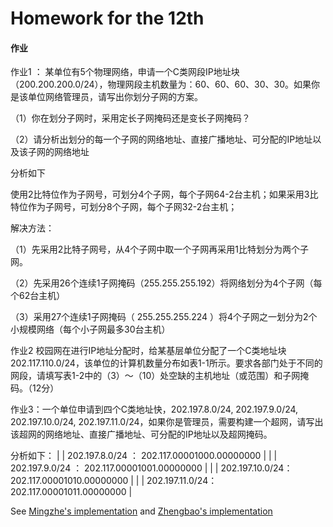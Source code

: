 # Homework for the 12th

#### 作业


作业1 ： 某单位有5个物理网络，申请一个C类网段IP地址块 （200.200.200.0/24），物理网段主机数量为：60、60、60、30、30。如果你是该单位网络管理员，请写出你划分子网的方案。

（1）你在划分子网时，采用定长子网掩码还是变长子网掩码？

（2）请分析出划分的每一个子网的网络地址、直接广播地址、可分配的IP地址以及该子网的网络地址
        
分析如下

使用2比特位作为子网号，可划分4个子网，每个子网64-2台主机；如果采用3比特位作为子网号，可划分8个子网，每个子网32-2台主机；

解决方法：

（1）先采用2比特子网号，从4个子网中取一个子网再采用1比特划分为两个子网。

（2）先采用26个连续1子网掩码（255.255.255.192）将网络划分为4个子网（每个62台主机）

（3）采用27个连续1子网掩码（ 255.255.255.224 ）将4个子网之一划分为2个小规模网络（每个小子网最多30台主机）


作业2  校园网在进行IP地址分配时，给某基层单位分配了一个C类地址块202.117.110.0/24，该单位的计算机数量分布如表1-1所示。要求各部门处于不同的网段，请填写表1-2中的（3）～（10）处空缺的主机地址（或范围）和子网掩码。（12分）







作业3：一个单位申请到四个C类地址快，202.197.8.0/24, 202.197.9.0/24, 202.197.10.0/24, 202.197.11.0/24，如果你是管理员，需要构建一个超网，请写出该超网的网络地址、直接广播地址、可分配的IP地址以及超网掩码。


分析如下：
|   |   202.197.8.0/24 ： 202.117.00001000.00000000 |
|   |   202.197.9.0/24 ： 202.117.00001001.00000000 |
|   |   202.197.10.0/24： 202.117.00001010.00000000 |
|   |   202.197.11.0/24： 202.117.00001011.00000000 |

See [Mingzhe's implementation](https://github.com/DuNGEOnmassster/Computer_Network_Homework/tree/mingzhe/Homework12) and [Zhengbao's implementation](https://github.com/DuNGEOnmassster/Computer_Network_Homework/tree/zhengbao/Homework12)